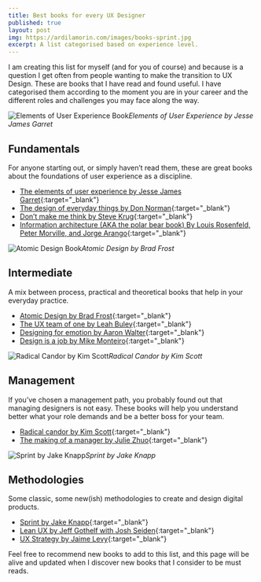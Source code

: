 ```yaml
---
title: Best books for every UX Designer
published: true
layout: post
img: https://ardilamorin.com/images/books-sprint.jpg
excerpt: A list categorised based on experience level.
---
```


I am creating this list for myself (and for you of course) and because is a question I get often from people wanting to make the transition to UX Design. These are books that I have read and found useful. I have categorised them according to the moment you are in your career and the different roles and challenges you may face along the way.

![Elements of User Experience Book]({{site.baseurl}}/images/books-elements-user-experience.jpg)*Elements of User Experience by Jesse James Garret*

## Fundamentals
For anyone starting out, or simply haven’t read them, these are great books about the foundations of user experience as a discipline.

- [The elements of user experience by Jesse James Garret](http://www.jjg.net/elements/pdf/elements_ch02.pdf "The elements of user experience by Jesse James Garret"){:target="_blank"}
- [The design of everyday things by Don Norman](https://jnd.org/the-design-of-everyday-things-revised-and-expanded-edition/ "The Design of Everyday Things, Revised and Expanded Edition"){:target="_blank"}
- [Don’t make me think by Steve Krug](http://sensible.com/dmmt.html "Don’t make me think by Steve Krug"){:target="_blank"}
- [Information architecture (AKA the polar bear book) By Louis Rosenfeld, Peter Morville, and Jorge Arango](https://jarango.com/books/ "Information architecture (AKA the polar bear book) By Louis Rosenfeld, Peter Morville, and Jorge Arango"){:target="_blank"}

![Atomic Design Book]({{site.baseurl}}/images/books-atomic-design.jpg)*Atomic Design by Brad Frost*

## Intermediate
A mix between process, practical and theoretical books that help in your everyday practice.

- [Atomic Design by Brad Frost](http://atomicdesign.bradfrost.com){:target="_blank"}
- [The UX team of one by Leah Buley](http://leahbuley.com/ "The UX team of one by Leah Buley"){:target="_blank"}
- [Designing for emotion by Aaron Walter](https://abookapart.com/products/designing-for-emotion "Designing for emotion by Aaron Walter"){:target="_blank"}
- [Design is a job by Mike Monteiro](https://abookapart.com/products/design-is-a-job "Design is a job by Mike Monteiro"){:target="_blank"}

![Radical Candor by Kim Scott]({{site.baseurl}}/images/books-radical-candor.jpg)*Radical Candor by Kim Scott*

## Management
If you’ve chosen a management path, you probably found out that managing designers is not easy. These books will help you understand better what your role demands and be a better boss for your team.

- [Radical candor by Kim Scott](https://www.radicalcandor.com/ "Radical candor by Kim Scott"){:target="_blank"}
- [The making of a manager by Julie Zhuo](http://www.juliezhuo.com/book/manager.html "The making of a manager by Julie Zhuo"){:target="_blank"}

![Sprint by Jake Knapp]({{site.baseurl}}/images/books-sprint.jpg)*Sprint by Jake Knapp*

## Methodologies
Some classic, some new(ish) methodologies to create and design digital products.

- [Sprint by Jake Knapp](https://www.thesprintbook.com/ "Sprint by Jake Knapp"){:target="_blank"}
- [Lean UX by Jeff Gothelf with Josh Seiden](https://www.jeffgothelf.com/books/#LIBROS-PAGE "Lean UX by Jeff Gothelf with Josh Seiden"){:target="_blank"}
- [UX Strategy by Jaime Levy](https://jaimelevy.com/ux-strategy-book/ "UX Strategy by Jaime Levy"){:target="_blank"}

Feel free to recommend new books to add to this list, and this page will be alive and updated when I discover new books that I consider to be must reads.
